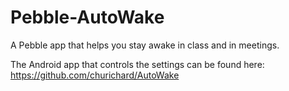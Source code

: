 Pebble-AutoWake
===============

A Pebble app that helps you stay awake in class and in meetings.

The Android app that controls the settings can be found here: https://github.com/churichard/AutoWake
